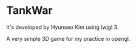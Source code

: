 # TankWar

It's developed by Hyunseo Kim using lwjgl 3.

A very simple 3D game for my practice in opengl.
